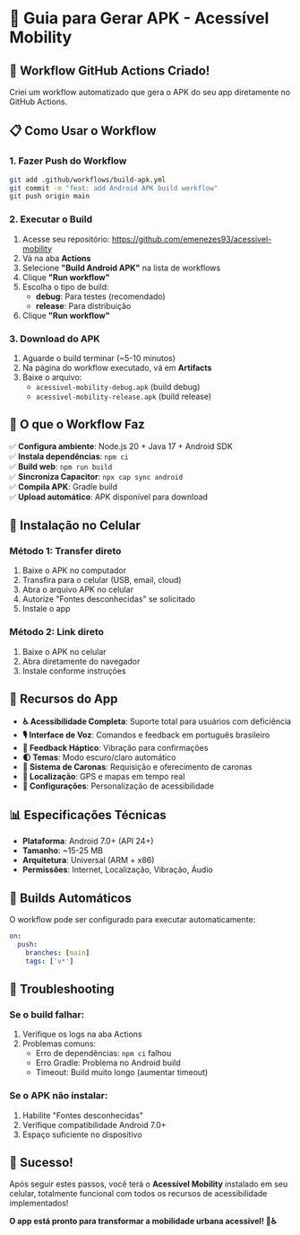 # 📱 Guia para Gerar APK - Acessível Mobility

## 🚀 Workflow GitHub Actions Criado!

Criei um workflow automatizado que gera o APK do seu app diretamente no GitHub Actions.

## 📋 Como Usar o Workflow

### 1. **Fazer Push do Workflow**
```bash
git add .github/workflows/build-apk.yml
git commit -m "feat: add Android APK build workflow"
git push origin main
```

### 2. **Executar o Build**
1. Acesse seu repositório: https://github.com/emenezes93/acessivel-mobility
2. Vá na aba **Actions**
3. Selecione **"Build Android APK"** na lista de workflows
4. Clique **"Run workflow"**
5. Escolha o tipo de build:
   - **debug**: Para testes (recomendado)
   - **release**: Para distribuição
6. Clique **"Run workflow"**

### 3. **Download do APK**
1. Aguarde o build terminar (~5-10 minutos)
2. Na página do workflow executado, vá em **Artifacts**
3. Baixe o arquivo:
   - `acessivel-mobility-debug.apk` (build debug)
   - `acessivel-mobility-release.apk` (build release)

## 🔧 O que o Workflow Faz

✅ **Configura ambiente**: Node.js 20 + Java 17 + Android SDK  
✅ **Instala dependências**: `npm ci`  
✅ **Build web**: `npm run build`  
✅ **Sincroniza Capacitor**: `npx cap sync android`  
✅ **Compila APK**: Gradle build  
✅ **Upload automático**: APK disponível para download  

## 📱 Instalação no Celular

### Método 1: Transfer direto
1. Baixe o APK no computador
2. Transfira para o celular (USB, email, cloud)
3. Abra o arquivo APK no celular
4. Autorize "Fontes desconhecidas" se solicitado
5. Instale o app

### Método 2: Link direto
1. Baixe o APK no celular
2. Abra diretamente do navegador
3. Instale conforme instruções

## 🎯 Recursos do App

- **♿ Acessibilidade Completa**: Suporte total para usuários com deficiência
- **🎙️ Interface de Voz**: Comandos e feedback em português brasileiro
- **📱 Feedback Háptico**: Vibração para confirmações
- **🌓 Temas**: Modo escuro/claro automático
- **🚗 Sistema de Caronas**: Requisição e oferecimento de caronas
- **📍 Localização**: GPS e mapas em tempo real
- **🔧 Configurações**: Personalização de acessibilidade

## 📊 Especificações Técnicas

- **Plataforma**: Android 7.0+ (API 24+)
- **Tamanho**: ~15-25 MB
- **Arquitetura**: Universal (ARM + x86)
- **Permissões**: Internet, Localização, Vibração, Áudio

## 🔄 Builds Automáticos

O workflow pode ser configurado para executar automaticamente:

```yaml
on:
  push:
    branches: [main]
    tags: ['v*']
```

## 🐛 Troubleshooting

### Se o build falhar:
1. Verifique os logs na aba Actions
2. Problemas comuns:
   - Erro de dependências: `npm ci` falhou
   - Erro Gradle: Problema no Android build
   - Timeout: Build muito longo (aumentar timeout)

### Se o APK não instalar:
1. Habilite "Fontes desconhecidas"
2. Verifique compatibilidade Android 7.0+
3. Espaço suficiente no dispositivo

## 🎉 Sucesso!

Após seguir estes passos, você terá o **Acessível Mobility** instalado em seu celular, totalmente funcional com todos os recursos de acessibilidade implementados!

**O app está pronto para transformar a mobilidade urbana acessível! 🚀♿**